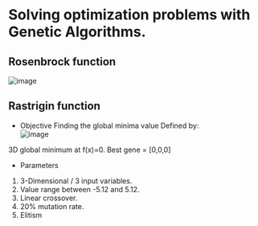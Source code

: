 # Solving optimization problems with Genetic Algorithms.


## Rosenbrock function

![image](https://github.com/SunnySideUpSun/GeneticAlgo/assets/78585950/a92cfee5-64d1-4755-a211-e8c28ee945f6)

## Rastrigin function

- Objective
Finding the global minima value
Defined by:\
![image](https://github.com/SunnySideUpSun/GeneticAlgo/assets/78585950/1fd6e333-c7e5-42e1-8e9e-88b610887b8f)

3D global minimum at f(x)=0.
Best gene = [0,0,0]

- Parameters
1. 3-Dimensional / 3 input variables.
2. Value range between -5.12 and 5.12.
3. Linear crossover.
4. 20% mutation rate.
5. Elitism

